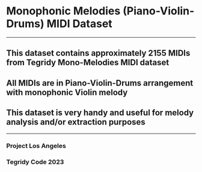 # Monophonic Melodies (Piano-Violin-Drums) MIDI Dataset

***

## This dataset contains approximately 2155 MIDIs from Tegridy Mono-Melodies MIDI dataset
## All MIDIs are in Piano-Violin-Drums arrangement with monophonic Violin melody
## This dataset is very handy and useful for melody analysis and/or extraction purposes

***

### Project Los Angeles
### Tegridy Code 2023

